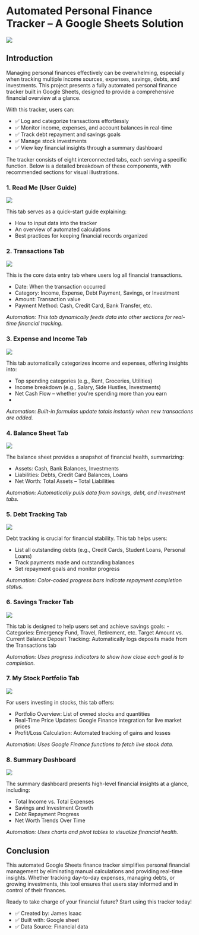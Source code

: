 # Automated Personal Finance Tracker – A Google Sheets Solution

  ![](Financial2.jpeg)

## Introduction
Managing personal finances effectively can be overwhelming, especially when tracking multiple income sources, expenses, savings, debts, and investments. This project presents a fully automated personal finance tracker built in Google Sheets, designed to provide a comprehensive financial overview at a glance.

With this tracker, users can:
- ✅ Log and categorize transactions effortlessly
- ✅ Monitor income, expenses, and account balances in real-time
- ✅ Track debt repayment and savings goals
- ✅ Manage stock investments
- ✅ View key financial insights through a summary dashboard

The tracker consists of eight interconnected tabs, each serving a specific function. Below is a detailed breakdown of these components, with recommended sections for visual illustrations.

### 1. Read Me (User Guide)

![](R1.PNG)

This tab serves as a quick-start guide explaining:
- How to input data into the tracker
- An overview of automated calculations
- Best practices for keeping financial records organized

### 2. Transactions Tab

![](R2.PNG)

This is the core data entry tab where users log all financial transactions.
- Date: When the transaction occurred
- Category: Income, Expense, Debt Payment, Savings, or Investment
- Amount: Transaction value
- Payment Method: Cash, Credit Card, Bank Transfer, etc.

_Automation: This tab dynamically feeds data into other sections for real-time financial tracking_.

### 3. Expense and Income Tab

![](R3.PNG)

This tab automatically categorizes income and expenses, offering insights into:
- Top spending categories (e.g., Rent, Groceries, Utilities)
- Income breakdown (e.g., Salary, Side Hustles, Investments)
- Net Cash Flow – whether you're spending more than you earn
- 
_Automation: Built-in formulas update totals instantly when new transactions are added._

### 4. Balance Sheet Tab

![](R4.PNG)

The balance sheet provides a snapshot of financial health, summarizing:
- Assets: Cash, Bank Balances, Investments
- Liabilities: Debts, Credit Card Balances, Loans
- Net Worth: Total Assets – Total Liabilities

_Automation: Automatically pulls data from savings, debt, and investment tabs._

### 5. Debt Tracking Tab

![](R5.PNG)

Debt tracking is crucial for financial stability. This tab helps users:
- List all outstanding debts (e.g., Credit Cards, Student Loans, Personal Loans)
- Track payments made and outstanding balances
- Set repayment goals and monitor progress

_Automation: Color-coded progress bars indicate repayment completion status._

### 6. Savings Tracker Tab

![](R6.PNG)

This tab is designed to help users set and achieve savings goals:
-Categories: Emergency Fund, Travel, Retirement, etc.
Target Amount vs. Current Balance
Deposit Tracking: Automatically logs deposits made from the Transactions tab

_Automation: Uses progress indicators to show how close each goal is to completion._

### 7. My Stock Portfolio Tab

![](R7.PNG)

For users investing in stocks, this tab offers:
- Portfolio Overview: List of owned stocks and quantities
- Real-Time Price Updates: Google Finance integration for live market prices
- Profit/Loss Calculation: Automated tracking of gains and losses

_Automation: Uses Google Finance functions to fetch live stock data._

### 8. Summary Dashboard

![](R8.PNG)

The summary dashboard presents high-level financial insights at a glance, including:
- Total Income vs. Total Expenses
- Savings and Investment Growth
- Debt Repayment Progress
- Net Worth Trends Over Time

_Automation: Uses charts and pivot tables to visualize financial health._

## Conclusion
This automated Google Sheets finance tracker simplifies personal financial management by eliminating manual calculations and providing real-time insights. Whether tracking day-to-day expenses, managing debts, or growing investments, this tool ensures that users stay informed and in control of their finances.

Ready to take charge of your financial future? Start using this tracker today!

- ✅ Created by: James Isaac
- ✅ Built with: Google sheet
- ✅ Data Source: Financial data


